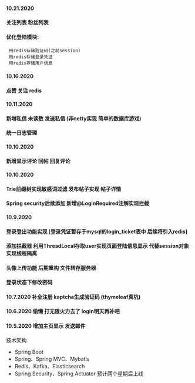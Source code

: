 

#### 10.21.2020
#### 关注列表 粉丝列表 
#### 优化登陆模块: 
     用redis存储验证码(之前session)
     用redis存储登录凭证
     用redis存储用户信息

#### 10.16.2020 
#### 点赞 关注 redis

#### 10.11.2020 
#### 新增私信 未读数 发送私信 (非netty实现 简单的数据库游戏)
#### 统一日志管理

#### 10.10.2020 
#### 新增显示评论 回帖 回复评论 

#### 10.10.2020 
#### Trie前缀树实现敏感词过滤 发布帖子实现 帖子详情
#### Spring security后续添加 新增@LoginRequired注解实现拦截

#### 10.9.2020 
#### 登录登出功能实现 [登录凭证暂存于mysql的login_ticket表中 后续将引入redis]
#### 添加拦截器 利用ThreadLocal存取user实现页面登陆信息显示 代替session对象实现线程隔离
#### 头像上传功能 后期重构 文件转存服务器
#### 登录状态下修改密码 

#### 10.7.2020 补全注册 kaptcha生成验证码 (thymeleaf真坑)

#### 10.6.2020 偷懒 打无限火力去了 login明天再补吧

#### 10.5.2020 增加主页显示 发送邮件 

技术架构
* Spring Boot
* Spring、Spring MVC、Mybatis
* Redis、Kafka、Elasticsearch
* Spring Security、Spring Actuator
预计两个星期后上线

